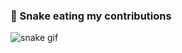 ### 🐍 Snake eating my contributions
![snake gif](https://github.com/SEU_USER/SEU_USER/blob/output/github-contribution-grid-snake.svg)
